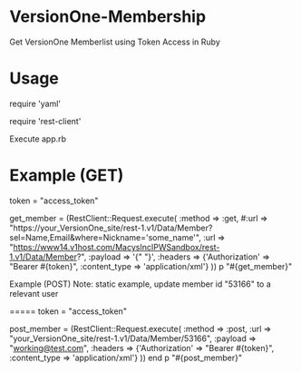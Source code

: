 # VersionOne-Membership
Get VersionOne Memberlist using Token Access in Ruby

Usage
=====

require 'yaml'

require 'rest-client'

 
Execute app.rb 

Example (GET)
=====
token = "access_token"

get_member = (RestClient::Request.execute(
  :method => :get,
  #:url => "https://your_VersionOne_site/rest-1.v1/Data/Member?sel=Name,Email&where=Nickname='some_name'",
  :url => "https://www14.v1host.com/MacysIncIPWSandbox/rest-1.v1/Data/Member?",
  :payload => '{" "}',
  :headers => {'Authorization' => "Bearer #{token}", :content_type => 'application/xml'}
))
p "#{get_member}"

Example (POST) 
Note: static example, update member id "53166" to a relevant user

=====
token = "access_token"

post_member = (RestClient::Request.execute(
  :method => :post,
  :url => "your_VersionOne_site/rest-1.v1/Data/Member/53166",
  :payload => "<Asset><Attribute name='Email' act='set'>working@test.com</Attribute></Asset>",
  :headers => {'Authorization' => "Bearer #{token}", :content_type => 'application/xml'}
))
end
p "#{post_member}"
